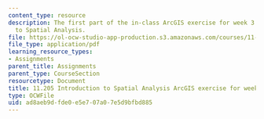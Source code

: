 ```yaml
---
content_type: resource
description: The first part of the in-class ArcGIS exercise for week 3 in 11.205 Introduction
  to Spatial Analysis.
file: https://ol-ocw-studio-app-production.s3.amazonaws.com/courses/11-205-introduction-to-spatial-analysis-fall-2019/ad8aeb9dfde0e5e707a07e5d9bfbd885_11.205f19_week_3_arc_part1.pdf
file_type: application/pdf
learning_resource_types:
- Assignments
parent_title: Assignments
parent_type: CourseSection
resourcetype: Document
title: 11.205 Introduction to Spatial Analysis ArcGIS exercise for week 3 - part 1
type: OCWFile
uid: ad8aeb9d-fde0-e5e7-07a0-7e5d9bfbd885
---
```


